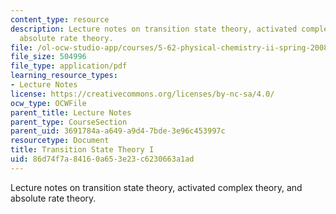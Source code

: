 ```yaml
---
content_type: resource
description: Lecture notes on transition state theory, activated complex theory, and
  absolute rate theory.
file: /ol-ocw-studio-app/courses/5-62-physical-chemistry-ii-spring-2008/86d74f7a84160a653e23c6230663a1ad_33_562ln08.pdf
file_size: 504996
file_type: application/pdf
learning_resource_types:
- Lecture Notes
license: https://creativecommons.org/licenses/by-nc-sa/4.0/
ocw_type: OCWFile
parent_title: Lecture Notes
parent_type: CourseSection
parent_uid: 3691784a-a649-a9d4-7bde-3e96c453997c
resourcetype: Document
title: Transition State Theory I
uid: 86d74f7a-8416-0a65-3e23-c6230663a1ad
---
```

Lecture notes on transition state theory, activated complex theory, and absolute rate theory.